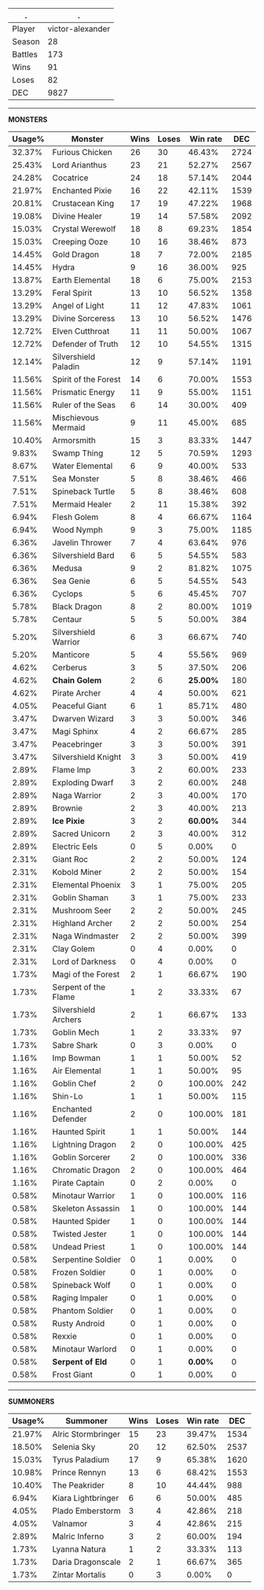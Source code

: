 .|.
|-|-
Player|victor-alexander
Season|28
Battles|173
Wins|91
Loses|82
DEC|9827

---
**MONSTERS**

Usage%|Monster|Wins|Loses|Win rate|DEC|
-|-|-|-|-|-|
32.37%|Furious Chicken|26|30|46.43%|2724|
25.43%|Lord Arianthus|23|21|52.27%|2567|
24.28%|Cocatrice|24|18|57.14%|2044|
21.97%|Enchanted Pixie|16|22|42.11%|1539|
20.81%|Crustacean King|17|19|47.22%|1968|
19.08%|Divine Healer|19|14|57.58%|2092|
15.03%|Crystal Werewolf|18|8|69.23%|1854|
15.03%|Creeping Ooze|10|16|38.46%|873|
14.45%|Gold Dragon|18|7|72.00%|2185|
14.45%|Hydra|9|16|36.00%|925|
13.87%|Earth Elemental|18|6|75.00%|2153|
13.29%|Feral Spirit|13|10|56.52%|1358|
13.29%|Angel of Light|11|12|47.83%|1061|
13.29%|Divine Sorceress|13|10|56.52%|1476|
12.72%|Elven Cutthroat|11|11|50.00%|1067|
12.72%|Defender of Truth|12|10|54.55%|1315|
12.14%|Silvershield Paladin|12|9|57.14%|1191|
11.56%|Spirit of the Forest|14|6|70.00%|1553|
11.56%|Prismatic Energy|11|9|55.00%|1151|
11.56%|Ruler of the Seas|6|14|30.00%|409|
11.56%|Mischievous Mermaid|9|11|45.00%|685|
10.40%|Armorsmith|15|3|83.33%|1447|
9.83%|Swamp Thing|12|5|70.59%|1293|
8.67%|Water Elemental|6|9|40.00%|533|
7.51%|Sea Monster|5|8|38.46%|466|
7.51%|Spineback Turtle|5|8|38.46%|608|
7.51%|Mermaid Healer|2|11|15.38%|392|
6.94%|Flesh Golem|8|4|66.67%|1164|
6.94%|Wood Nymph|9|3|75.00%|1185|
6.36%|Javelin Thrower|7|4|63.64%|976|
6.36%|Silvershield Bard|6|5|54.55%|583|
6.36%|Medusa|9|2|81.82%|1075|
6.36%|Sea Genie|6|5|54.55%|543|
6.36%|Cyclops|5|6|45.45%|707|
5.78%|Black Dragon|8|2|80.00%|1019|
5.78%|Centaur|5|5|50.00%|384|
5.20%|Silvershield Warrior|6|3|66.67%|740|
5.20%|Manticore|5|4|55.56%|969|
4.62%|Cerberus|3|5|37.50%|206|
4.62%|**Chain Golem**|2|6|**25.00%**|180|
4.62%|Pirate Archer|4|4|50.00%|621|
4.05%|Peaceful Giant|6|1|85.71%|480|
3.47%|Dwarven Wizard|3|3|50.00%|346|
3.47%|Magi Sphinx|4|2|66.67%|285|
3.47%|Peacebringer|3|3|50.00%|391|
3.47%|Silvershield Knight|3|3|50.00%|419|
2.89%|Flame Imp|3|2|60.00%|233|
2.89%|Exploding Dwarf|3|2|60.00%|248|
2.89%|Naga Warrior|2|3|40.00%|170|
2.89%|Brownie|2|3|40.00%|213|
2.89%|**Ice Pixie**|3|2|**60.00%**|344|
2.89%|Sacred Unicorn|2|3|40.00%|312|
2.89%|Electric Eels|0|5|0.00%|0|
2.31%|Giant Roc|2|2|50.00%|124|
2.31%|Kobold Miner|2|2|50.00%|154|
2.31%|Elemental Phoenix|3|1|75.00%|205|
2.31%|Goblin Shaman|3|1|75.00%|233|
2.31%|Mushroom Seer|2|2|50.00%|245|
2.31%|Highland Archer|2|2|50.00%|254|
2.31%|Naga Windmaster|2|2|50.00%|399|
2.31%|Clay Golem|0|4|0.00%|0|
2.31%|Lord of Darkness|0|4|0.00%|0|
1.73%|Magi of the Forest|2|1|66.67%|190|
1.73%|Serpent of the Flame|1|2|33.33%|67|
1.73%|Silvershield Archers|2|1|66.67%|133|
1.73%|Goblin Mech|1|2|33.33%|97|
1.73%|Sabre Shark|0|3|0.00%|0|
1.16%|Imp Bowman|1|1|50.00%|52|
1.16%|Air Elemental|1|1|50.00%|95|
1.16%|Goblin Chef|2|0|100.00%|242|
1.16%|Shin-Lo|1|1|50.00%|115|
1.16%|Enchanted Defender|2|0|100.00%|181|
1.16%|Haunted Spirit|1|1|50.00%|144|
1.16%|Lightning Dragon|2|0|100.00%|425|
1.16%|Goblin Sorcerer|2|0|100.00%|336|
1.16%|Chromatic Dragon|2|0|100.00%|464|
1.16%|Pirate Captain|0|2|0.00%|0|
0.58%|Minotaur Warrior|1|0|100.00%|116|
0.58%|Skeleton Assassin|1|0|100.00%|144|
0.58%|Haunted Spider|1|0|100.00%|144|
0.58%|Twisted Jester|1|0|100.00%|144|
0.58%|Undead Priest|1|0|100.00%|144|
0.58%|Serpentine Soldier|0|1|0.00%|0|
0.58%|Frozen Soldier|0|1|0.00%|0|
0.58%|Spineback Wolf|0|1|0.00%|0|
0.58%|Raging Impaler|0|1|0.00%|0|
0.58%|Phantom Soldier|0|1|0.00%|0|
0.58%|Rusty Android|0|1|0.00%|0|
0.58%|Rexxie|0|1|0.00%|0|
0.58%|Minotaur Warlord|0|1|0.00%|0|
0.58%|**Serpent of Eld**|0|1|**0.00%**|0|
0.58%|Frost Giant|0|1|0.00%|0|

---
**SUMMONERS**

Usage%|Summoner|Wins|Loses|Win rate|DEC|
-|-|-|-|-|-|
21.97%|Alric Stormbringer|15|23|39.47%|1534|
18.50%|Selenia Sky|20|12|62.50%|2537|
15.03%|Tyrus Paladium|17|9|65.38%|1620|
10.98%|Prince Rennyn|13|6|68.42%|1553|
10.40%|The Peakrider|8|10|44.44%|988|
6.94%|Kiara Lightbringer|6|6|50.00%|485|
4.05%|Plado Emberstorm|3|4|42.86%|218|
4.05%|Valnamor|3|4|42.86%|215|
2.89%|Malric Inferno|3|2|60.00%|194|
1.73%|Lyanna Natura|1|2|33.33%|113|
1.73%|Daria Dragonscale|2|1|66.67%|365|
1.73%|Zintar Mortalis|0|3|0.00%|0|
